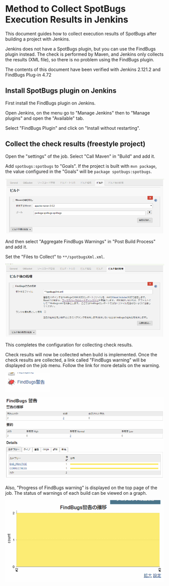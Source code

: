 # Method to Collect SpotBugs Execution Results in Jenkins

This document guides how to collect execution results of SpotBugs after building a project with Jenkins.

Jenkins does not have a SpotBugs plugin, but you can use the FindBugs plugin instead.
The check is performed by Maven, and Jenkins only collects the results (XML file), so there is no problem using the FindBugs plugin.

The contents of this document have been verified with Jenkins 2.121.2 and FindBugs Plug-in 4.72

## Install SpotBugs plugin on Jenkins

First install the FindBugs plugin on Jenkins.

Open Jenkins, on the menu go to "Manage Jenkins" then to "Manage plugins" and open the "Available" tab.

Select "FindBugs Plugin" and click on "Install without restarting".

## Collect the check results (freestyle project)

Open the "settings" of the job. 
Select "Call Maven" in "Build" and add it.

Add `spotbugs:spotbugs` to "Goals".
If the project is built with `mvn package`, the value configured in the "Goals" will be `package spotbugs:spotbugs`.

![](./assets/jenkins-maven-build.png)

And then select "Aggregate FindBugs Warnings" in "Post Build Process" and add it.

Set the "Files to Collect" to `**/spotbugsXml.xml`.

![](./assets/jenkins-maven-findbugs.png)

This completes the configuration for collecting check results.

Check results will now be collected when build is implemented. 
Once the check results are collected, a link called "FindBugs warning" will be displayed on the job menu.
Follow the link for more details on the warning.

![](./assets/jenkins-result-link.png)

![](./assets/jenkins-result-detail.png)

Also, "Progress of FindBugs warning" is displayed on the top page of the job.
The status of warnings of each build can be viewed on a graph.

![](./assets/jenkins-result-transition.png)

